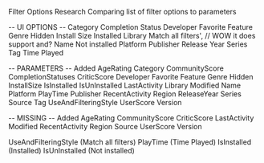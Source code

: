 Filter Options Research
Comparing list of filter options to parameters

-- UI OPTIONS --
Category
Completion Status
Developer
Favorite
Feature
Genre
Hidden
Install Size
Installed
Library
Match all filters', // WOW it does support and?
Name
Not installed
Platform
Publisher
Release Year
Series
Tag
Time Played

-- PARAMETERS --
Added
AgeRating
Category
CommunityScore
CompletionStatuses
CriticScore
Developer
Favorite
Feature
Genre
Hidden
InstallSize
IsInstalled
IsUnInstalled
LastActivity
Library
Modified
Name
Platform
PlayTime
Publisher
RecentActivity
Region
ReleaseYear
Series
Source
Tag
UseAndFilteringStyle
UserScore
Version

-- MISSING --
Added
AgeRating
CommunityScore
CriticScore
LastActivity
Modified
RecentActivity
Region
Source
UserScore
Version

UseAndFilteringStyle (Match all filters)
PlayTime (Time Played)
IsInstalled (Installed)
IsUnInstalled (Not installed)
